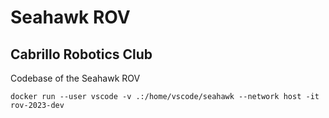 # Seahawk ROV
## Cabrillo Robotics Club
Codebase of the Seahawk ROV

```
docker run --user vscode -v .:/home/vscode/seahawk --network host -it rov-2023-dev
```
